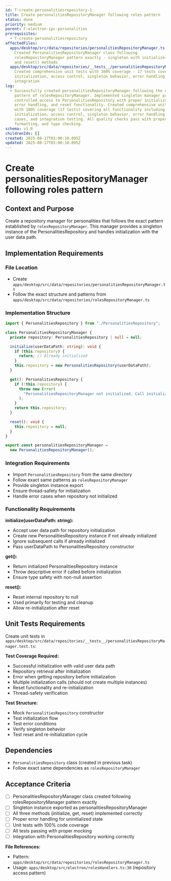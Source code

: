 ```yaml
---
id: T-create-personalitiesrepository-1
title: Create personalitiesRepositoryManager following roles pattern
status: done
priority: medium
parent: F-electron-ipc-personalities
prerequisites:
  - T-create-personalitiesrepository
affectedFiles:
  apps/desktop/src/data/repositories/personalitiesRepositoryManager.ts:
    Created PersonalitiesRepositoryManager class following
    rolesRepositoryManager pattern exactly - singleton with initialize(), get(),
    and reset() methods
  apps/desktop/src/data/repositories/__tests__/personalitiesRepositoryManager.test.ts:
    Created comprehensive unit tests with 100% coverage - 17 tests covering
    initialization, access control, singleton behavior, error handling, and
    integration
log:
  - Successfully created personalitiesRepositoryManager following the exact
    pattern of rolesRepositoryManager. Implemented singleton manager providing
    controlled access to PersonalitiesRepository with proper initialization,
    error handling, and reset functionality. Created comprehensive unit tests
    with 100% coverage (17 tests) covering all functionality including
    initialization, access control, singleton behavior, error handling edge
    cases, and integration testing. All quality checks pass with proper linting,
    formatting, and type checking.
schema: v1.0
childrenIds: []
created: 2025-08-17T03:00:10.095Z
updated: 2025-08-17T03:00:10.095Z
---
```


# Create personalitiesRepositoryManager following roles pattern

## Context and Purpose

Create a repository manager for personalities that follows the exact pattern established by `rolesRepositoryManager`. This manager provides a singleton instance of the PersonalitiesRepository and handles initialization with the user data path.

## Implementation Requirements

### File Location

- Create `apps/desktop/src/data/repositories/personalitiesRepositoryManager.ts`
- Follow the exact structure and patterns from `apps/desktop/src/data/repositories/rolesRepositoryManager.ts`

### Implementation Structure

```typescript
import { PersonalitiesRepository } from "./PersonalitiesRepository";

class PersonalitiesRepositoryManager {
  private repository: PersonalitiesRepository | null = null;

  initialize(userDataPath: string): void {
    if (this.repository) {
      return; // Already initialized
    }
    this.repository = new PersonalitiesRepository(userDataPath);
  }

  get(): PersonalitiesRepository {
    if (!this.repository) {
      throw new Error(
        "PersonalitiesRepositoryManager not initialized. Call initialize() first.",
      );
    }
    return this.repository;
  }

  reset(): void {
    this.repository = null;
  }
}

export const personalitiesRepositoryManager =
  new PersonalitiesRepositoryManager();
```

### Integration Requirements

- Import `PersonalitiesRepository` from the same directory
- Follow exact same patterns as `rolesRepositoryManager`
- Provide singleton instance export
- Ensure thread-safety for initialization
- Handle error cases when repository not initialized

### Functionality Requirements

**initialize(userDataPath: string):**

- Accept user data path for repository initialization
- Create new PersonalitiesRepository instance if not already initialized
- Ignore subsequent calls if already initialized
- Pass userDataPath to PersonalitiesRepository constructor

**get():**

- Return initialized PersonalitiesRepository instance
- Throw descriptive error if called before initialization
- Ensure type safety with non-null assertion

**reset():**

- Reset internal repository to null
- Used primarily for testing and cleanup
- Allow re-initialization after reset

## Unit Tests Requirements

Create unit tests in `apps/desktop/src/data/repositories/__tests__/personalitiesRepositoryManager.test.ts`:

**Test Coverage Required:**

- Successful initialization with valid user data path
- Repository retrieval after initialization
- Error when getting repository before initialization
- Multiple initialization calls (should not create multiple instances)
- Reset functionality and re-initialization
- Thread-safety verification

**Test Structure:**

- Mock `PersonalitiesRepository` constructor
- Test initialization flow
- Test error conditions
- Verify singleton behavior
- Test reset and re-initialization cycle

## Dependencies

- `PersonalitiesRepository` class (created in previous task)
- Follow exact same dependencies as `rolesRepositoryManager`

## Acceptance Criteria

- [ ] PersonalitiesRepositoryManager class created following rolesRepositoryManager pattern exactly
- [ ] Singleton instance exported as personalitiesRepositoryManager
- [ ] All three methods (initialize, get, reset) implemented correctly
- [ ] Proper error handling for uninitialized state
- [ ] Unit tests with 100% code coverage
- [ ] All tests passing with proper mocking
- [ ] Integration with PersonalitiesRepository working correctly

**File References:**

- Pattern: `apps/desktop/src/data/repositories/rolesRepositoryManager.ts`
- Usage: `apps/desktop/src/electron/rolesHandlers.ts:30` (repository access pattern)
